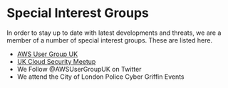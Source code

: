 # Special Interest Groups

In order to stay up to date with latest developments and threats, we are a
member of a number of special interest groups. These are listed here. 

* [AWS User Group UK](https://www.meetup.com/AWSUGUK/)
* [UK Cloud Security Meetup](https://www.meetup.com/Cloud-Security-Meetup/)
* We Follow @AWSUserGroupUK on Twitter
* We attend the City of London Police Cyber Griffin Events
